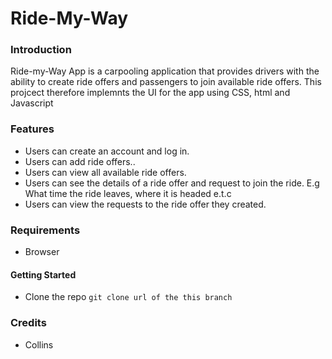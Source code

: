 # Ride-My-Way

### Introduction
Ride-my-Way App is a carpooling application that provides drivers with the ability to create ride offers 
and passengers to join available ride offers. This projcect therefore implemnts the UI for the app using CSS, html and Javascript

### Features 
* Users can create an account and log in. 
* Users can add ride offers.. 
* Users can view all available ride offers. 
* Users can see the details of a ride offer and request to join the ride. E.g What time 
  the ride leaves, where it is headed e.t.c 
* Users can view the requests to the ride offer they created. 


### Requirements
* Browser

#### Getting Started
* Clone the repo ```git clone url of the this branch```




### Credits

* Collins


